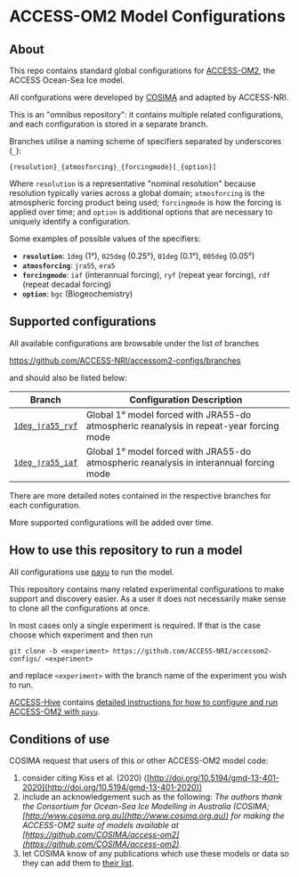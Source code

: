 
# ACCESS-OM2 Model Configurations

## About

This repo contains standard global configurations for 
[ACCESS-OM2](https://github.com/ACCESS-NRI/ACCESS-OM2), the ACCESS Ocean-Sea Ice model.

All confgurations were developed by [COSIMA](https://cosima.org) and adapted by ACCESS-NRI.

This is an "omnibus repository": it contains multiple related configurations, and each 
configuration is stored in a separate branch. 

Branches utilise a naming scheme of specifiers separated by underscores (`_`):
```
{resolution}_{atmosforcing}_{forcingmode}[_{option}]
```

Where `resolution` is a representative "nominal resolution" because resolution typically 
varies across a global domain; `atmosforcing` is the atmospheric forcing product being 
used; `forcingmode` is how the forcing is applied over time; and `option` is additional 
options that are necessary to uniquely identify a configuration. 

Some examples of possible values of the specifiers:
- **`resolution`**: `1deg` (1&deg;), `025deg` (0.25&deg;), `01deg` (0.1&deg;), `005deg` (0.05&deg;)
- **`atmosforcing`**: `jra55`, `era5`
- **`forcingmode`**: `iaf` (interannual forcing), `ryf` (repeat year forcing), `rdf` (repeat decadal forcing)
- **`option`**: `bgc` (Biogeochemistry)

## Supported configurations

All available configurations are browsable under the list of branches

https://github.com/ACCESS-NRI/accessom2-configs/branches

and should also be listed below:

| Branch | Configuration Description |
---|---|
[`1deg_jra55_ryf`](https://github.com/ACCESS-NRI/access-om2-configs/tree/1deg_jra55_ryf) | Global 1&deg; model forced with JRA55-do atmospheric reanalysis in repeat-year forcing mode|
[`1deg_jra55_iaf`](https://github.com/ACCESS-NRI/access-om2-configs/tree/1deg_jra55_iaf)| Global 1&deg; model forced with JRA55-do atmospheric reanalysis in interannual forcing mode|

There are more detailed notes contained in the respective branches for each configuration.

More supported configurations will be added over time.

## How to use this repository to run a model

All configurations use [payu](https://github.com/payu-org/payu) to run the model. 

This repository contains many related experimental configurations to make support 
and discovery easier. As a user it does not necessarily make sense to clone all the 
configurations at once.

In most cases only a single experiment is required. If that is the case choose which experiment and then run 
```
git clone -b <experiment> https://github.com/ACCESS-NRI/accessom2-configs/ <experiment>
```
and replace `<experiment>` with the branch name of the experiment you wish to run. 

[ACCESS-Hive](https://access-hive.org.au/) contains [detailed instructions for how to configure and run ACCESS-OM2 with `payu`](https://access-hive.org.au/models/run-a-model/run-access-om/).

## Conditions of use

COSIMA request that users of this or other ACCESS-OM2 model code:
1. consider citing Kiss et al. (2020) ([http://doi.org/10.5194/gmd-13-401-2020](http://doi.org/10.5194/gmd-13-401-2020))
2. include an acknowledgement such as the following:
*The authors thank the Consortium for Ocean-Sea Ice Modelling in Australia (COSIMA; [http://www.cosima.org.au](http://www.cosima.org.au)) for making the ACCESS-OM2 suite of models available at [https://github.com/COSIMA/access-om2](https://github.com/COSIMA/access-om2).*
3. let COSIMA know of any publications which use these models or data so they can add them to [their list](https://scholar.google.com/citations?hl=en&user=inVqu_4AAAAJ).

